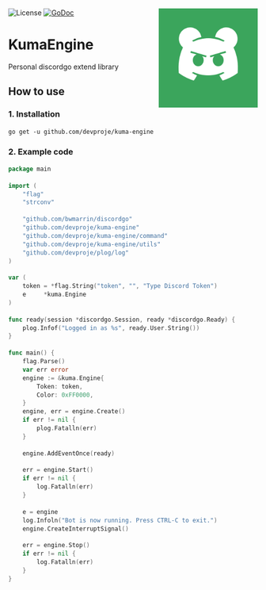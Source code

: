 <br/>

![License](https://img.shields.io/github/license/devproje/kuma-engine)
[![GoDoc](https://godoc.org/github.com/devproje/kuma-engine?status.svg)](https://godoc.org/github.com/devproje/kuma-engine)
<img width="200" height="200" align="right" src="https://github.com/devproje/kuma-engine/raw/master/assets/kuma-engine-logo.png" alt=""/>

# KumaEngine
Personal discordgo extend library

## How to use

### 1. Installation
```shell
go get -u github.com/devproje/kuma-engine
```

### 2. Example code

```go
package main

import (
	"flag"
	"strconv"

	"github.com/bwmarrin/discordgo"
	"github.com/devproje/kuma-engine"
	"github.com/devproje/kuma-engine/command"
	"github.com/devproje/kuma-engine/utils"
	"github.com/devproje/plog/log"
)

var (
	token = *flag.String("token", "", "Type Discord Token")
	e     *kuma.Engine
)

func ready(session *discordgo.Session, ready *discordgo.Ready) {
	plog.Infof("Logged in as %s", ready.User.String())
}

func main() {
	flag.Parse()
	var err error
	engine := &kuma.Engine{
		Token: token,
		Color: 0xFF0000,
	}
	engine, err = engine.Create()
	if err != nil {
		plog.Fatalln(err)
	}
	
	engine.AddEventOnce(ready)

	err = engine.Start()
	if err != nil {
		log.Fatalln(err)
	}

	e = engine
	log.Infoln("Bot is now running. Press CTRL-C to exit.")
	engine.CreateInterruptSignal()

	err = engine.Stop()
	if err != nil {
		log.Fatalln(err)
	}
}
```
